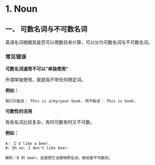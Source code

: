 # 1. Noun

## 一、 可数名词与不可数名词

英语名词根据其是否可以用数目来计算，可以分为可数名词与不可数名词。

### 常见错误

**可数名词通常不可以“单独使用“**

所谓单独使用，就是指不带任何限定词。

**例如：**

```tiki wiki
我们只能说： This is a/my/your book. 而不能说： This is book.
```

**可数性的活用**

有些名词比较复杂，有时可数有时又不可数。

**例如：**

```
A： I'd like a beer.
B: Oh no. I don't like beer.

解析：B 的 beer，这是把它当做物质名词，故他是不可数的。
```

